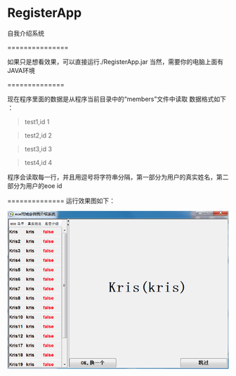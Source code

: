 RegisterApp
===========

 自我介绍系统

===============

如果只是想看效果，可以直接运行./RegisterApp.jar 
当然，需要你的电脑上面有JAVA环境

==============

现在程序里面的数据是从程序当前目录中的“members”文件中读取
数据格式如下 ：
> test1,id 1

> test2,id 2

> test3,id 3

> test4,id 4

程序会读取每一行，并且用逗号将字符串分隔，第一部分为用户的真实姓名，第二部分为用户的eoe id

==============
运行效果图如下：

![Runtime sreenshot](main_screenshot.png)
